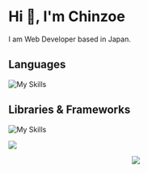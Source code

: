 # Hi 👋, I'm Chinzoe
I am Web Developer based in Japan.

## Languages
![My Skills](https://skillicons.dev/icons?i=js,ts,html,css,php,mysql,postgresql,graphql)

## Libraries & Frameworks
![My Skills](https://skillicons.dev/icons?i=react,nextjs,tailwindcss,jquery,wordpress,astro,supabase)

 [![](https://visitcount.itsvg.in/api?id=Ch1nzo&label=Profile%20Views&icon=3&pretty=true)](https://visitcount.itsvg.in)
<center>
  <img src="https://contribution.catsjuice.com/_/Ch1nzo?chart=3dbar&gap=0.6&scale=2&flatten=2&animation=wave&animation_duration=4&animation_delay=0.06&animation_amplitude=24&animation_frequency=0.1&animation_wave_center=0_3&format=svg&weeks=30&theme=green" />
</center>
